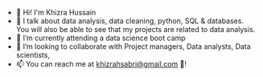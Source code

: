 - 👋 Hi! I'm Khizra Hussain  
- 📢 I talk about data analysis, data cleaning, python, SQL & databases. You will also be able to see that my projects are related to data analysis.
- 🌱 I’m currently attending a data science boot camp
- 🤝 I’m looking to collaborate with Project managers, Data analysts, Data scientists, 
- 📫 You can reach me at khizrahsabri@gmail.com 📧!

<!---
Khizra3/Khizra3 is a ✨ special ✨ repository because its `README.md` (this file) appears on your GitHub profile.
You can click the Preview link to take a look at your changes.
--->

